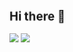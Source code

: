 ## Hi there 👋

<img src="https://github-readme-stats.vercel.app/api?username=TsedexAshu08">
<img src="(https://github-readme-stats.vercel.app/api?username=TsedexAshu08&show=reviews,discussions_started,discussions_answered,prs_merged,prs_merged_percentage)"
